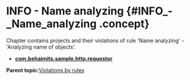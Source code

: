 # INFO - Name analyzing {#INFO_-_Name_analyzing .concept}

Chapter contains projects and their violations of rule 'Name analyzing' - 'Analyzing name of objects'.

-   **[com.behaimits.sample.http.requestor](../../qa/rules/Name_analyzing/violation1.md)**  


**Parent topic:**[Violations by rules](../../qa/common/violationsByRules.md)

